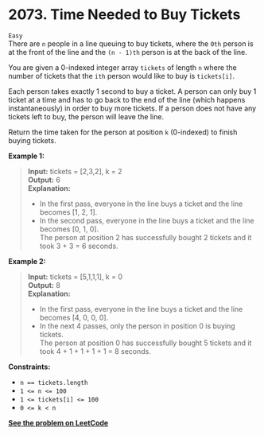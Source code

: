 # 2073. Time Needed to Buy Tickets

`Easy` <br />
There are `n` people in a line queuing to buy tickets, where the `0th` person is at the front of the line and the `(n - 1)th` person is at the back of the line.

You are given a 0-indexed integer array `tickets` of length `n` where the number of tickets that the `ith` person would like to buy is `tickets[i]`.

Each person takes exactly 1 second to buy a ticket. A person can only buy 1 ticket at a time and has to go back to the end of the line (which happens instantaneously) in order to buy more tickets. If a person does not have any tickets left to buy, the person will leave the line.

Return the time taken for the person at position `k` (0-indexed) to finish buying tickets.

**Example 1:**

> **Input:** tickets = [2,3,2], k = 2 <br />
> **Output:** 6 <br />
> **Explanation:**  <br />
> - In the first pass, everyone in the line buys a ticket and the line becomes [1, 2, 1]. <br />
> - In the second pass, everyone in the line buys a ticket and the line becomes [0, 1, 0]. <br />
> The person at position 2 has successfully bought 2 tickets and it took 3 + 3 = 6 seconds.

**Example 2:**

> **Input:** tickets = [5,1,1,1], k = 0 <br />
> **Output:** 8 <br />
> **Explanation:** <br /> 
> - In the first pass, everyone in the line buys a ticket and the line becomes [4, 0, 0, 0]. <br />
> - In the next 4 passes, only the person in position 0 is buying tickets. <br />
> The person at position 0 has successfully bought 5 tickets and it took 4 + 1 + 1 + 1 + 1 = 8 seconds.

**Constraints:**

- `n == tickets.length`
- `1 <= n <= 100`
- `1 <= tickets[i] <= 100`
- `0 <= k < n`

[**See the problem on LeetCode**](https://leetcode.com/problems/time-needed-to-buy-tickets/)